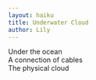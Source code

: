 ```yaml
---
layout: haiku
title: Underwater Cloud
author: Lily
---
```


Under the ocean<br>
A connection of cables<br>
The physical cloud<br>